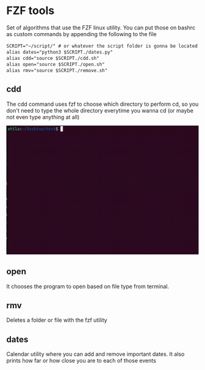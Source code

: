 # FZF tools

Set of algorithms that use the FZF linux utility. You can put those on bashrc as custom commands by appending the following to the file

```shell
SCRIPT="~/script/" # or whatever the script folder is gonna be located
alias dates="python3 $SCRIPT./dates.py"
alias cdd="source $SCRIPT./cdd.sh"
alias open="source $SCRIPT./open.sh"
alias rmv="source $SCRIPT./remove.sh"
```



## cdd

The cdd command uses fzf to choose which directory to perform cd, so you don't need to type the whole directory everytime you wanna cd (or maybe not even type anything at all)

<img src="https://github.com/4tila/FZF_tools/blob/main/imgs/cdd.gif" width="512" height="337" />

## open

It chooses the program to open based on file type from terminal. 

## rmv

Deletes a folder or file with the fzf utility

## dates

Calendar utility where you can add and remove important dates. It also prints how far or how close you are to each of those events


